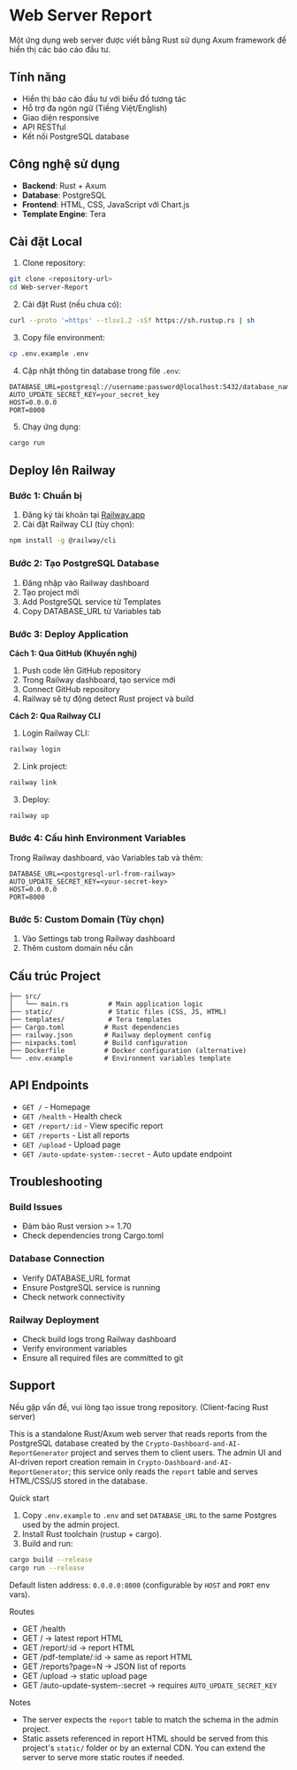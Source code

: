 # Web Server Report

Một ứng dụng web server được viết bằng Rust sử dụng Axum framework để hiển thị các báo cáo đầu tư.

## Tính năng

- Hiển thị báo cáo đầu tư với biểu đồ tương tác
- Hỗ trợ đa ngôn ngữ (Tiếng Việt/English)
- Giao diện responsive
- API RESTful
- Kết nối PostgreSQL database

## Công nghệ sử dụng

- **Backend**: Rust + Axum
- **Database**: PostgreSQL
- **Frontend**: HTML, CSS, JavaScript với Chart.js
- **Template Engine**: Tera

## Cài đặt Local

1. Clone repository:
```bash
git clone <repository-url>
cd Web-server-Report
```

2. Cài đặt Rust (nếu chưa có):
```bash
curl --proto '=https' --tlsv1.2 -sSf https://sh.rustup.rs | sh
```

3. Copy file environment:
```bash
cp .env.example .env
```

4. Cập nhật thông tin database trong file `.env`:
```
DATABASE_URL=postgresql://username:password@localhost:5432/database_name
AUTO_UPDATE_SECRET_KEY=your_secret_key
HOST=0.0.0.0
PORT=8000
```

5. Chạy ứng dụng:
```bash
cargo run
```

## Deploy lên Railway

### Bước 1: Chuẩn bị

1. Đăng ký tài khoản tại [Railway.app](https://railway.app)
2. Cài đặt Railway CLI (tùy chọn):
```bash
npm install -g @railway/cli
```

### Bước 2: Tạo PostgreSQL Database

1. Đăng nhập vào Railway dashboard
2. Tạo project mới
3. Add PostgreSQL service từ Templates
4. Copy DATABASE_URL từ Variables tab

### Bước 3: Deploy Application

**Cách 1: Qua GitHub (Khuyến nghị)**

1. Push code lên GitHub repository
2. Trong Railway dashboard, tạo service mới
3. Connect GitHub repository
4. Railway sẽ tự động detect Rust project và build

**Cách 2: Qua Railway CLI**

1. Login Railway CLI:
```bash
railway login
```

2. Link project:
```bash
railway link
```

3. Deploy:
```bash
railway up
```

### Bước 4: Cấu hình Environment Variables

Trong Railway dashboard, vào Variables tab và thêm:

```
DATABASE_URL=<postgresql-url-from-railway>
AUTO_UPDATE_SECRET_KEY=<your-secret-key>
HOST=0.0.0.0
PORT=8000
```

### Bước 5: Custom Domain (Tùy chọn)

1. Vào Settings tab trong Railway dashboard
2. Thêm custom domain nếu cần

## Cấu trúc Project

```
├── src/
│   └── main.rs          # Main application logic
├── static/              # Static files (CSS, JS, HTML)
├── templates/           # Tera templates
├── Cargo.toml          # Rust dependencies
├── railway.json        # Railway deployment config
├── nixpacks.toml       # Build configuration
├── Dockerfile          # Docker configuration (alternative)
└── .env.example        # Environment variables template
```

## API Endpoints

- `GET /` - Homepage
- `GET /health` - Health check
- `GET /report/:id` - View specific report
- `GET /reports` - List all reports
- `GET /upload` - Upload page
- `GET /auto-update-system-:secret` - Auto update endpoint

## Troubleshooting

### Build Issues
- Đảm bảo Rust version >= 1.70
- Check dependencies trong Cargo.toml

### Database Connection
- Verify DATABASE_URL format
- Ensure PostgreSQL service is running
- Check network connectivity

### Railway Deployment
- Check build logs trong Railway dashboard
- Verify environment variables
- Ensure all required files are committed to git

## Support

Nếu gặp vấn đề, vui lòng tạo issue trong repository. (Client-facing Rust server)

This is a standalone Rust/Axum web server that reads reports from the PostgreSQL
database created by the `Crypto-Dashboard-and-AI-ReportGenerator` project and
serves them to client users. The admin UI and AI-driven report creation remain in
`Crypto-Dashboard-and-AI-ReportGenerator`; this service only reads the `report`
table and serves HTML/CSS/JS stored in the database.

Quick start

1. Copy `.env.example` to `.env` and set `DATABASE_URL` to the same Postgres used by the admin project.
2. Install Rust toolchain (rustup + cargo).
3. Build and run:

```bash
cargo build --release
cargo run --release
```

Default listen address: `0.0.0.0:8000` (configurable by `HOST` and `PORT` env vars).

Routes
- GET /health
- GET / -> latest report HTML
- GET /report/:id -> report HTML
- GET /pdf-template/:id -> same as report HTML
- GET /reports?page=N -> JSON list of reports
- GET /upload -> static upload page
- GET /auto-update-system-:secret -> requires `AUTO_UPDATE_SECRET_KEY`

Notes
- The server expects the `report` table to match the schema in the admin project.
- Static assets referenced in report HTML should be served from this project's `static/` folder or by an external CDN. You can extend the server to serve more static routes if needed.

